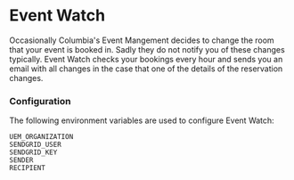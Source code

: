 
# Event Watch

Occasionally Columbia's Event Mangement decides to change the room that your event is booked in.
Sadly they do not notify you of these changes typically.
Event Watch checks your bookings every hour and sends you an email with all changes in the case that one of the details of the reservation changes.


### Configuration

The following environment variables are used to configure Event Watch:

```
UEM_ORGANIZATION
SENDGRID_USER
SENDGRID_KEY
SENDER
RECIPIENT
```



